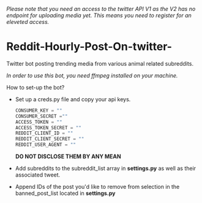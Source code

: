 *Please note that you need an access to the twitter API V1 as the V2 has no endpoint for uploading media yet.
This means you need to register for an eleveted access.*

# Reddit-Hourly-Post-On-twitter-
Twitter bot posting trending media from various animal related subreddits. 

*In order to use this bot, you need ffmpeg installed on your machine.*

How to set-up the bot?
- Set up a creds.py file and copy your api keys. 
 	```python
  CONSUMER_KEY = ""
  CONSUMER_SECRET =""
  ACCESS_TOKEN = ""
  ACCESS_TOKEN_SECRET = ""
  REDDIT_CLIENT_ID = ""
  REDDIT_CLIENT_SECRET = ""
  REDDIT_USER_AGENT = ""
  ``` 
  **DO NOT DISCLOSE THEM BY ANY MEAN** 
  
- Add subreddits to the subreddit_list array in **settings.py** as well as their associated tweet. 
- Append IDs of the post you'd like to remove from selection in the banned_post_list located in **settings.py**

